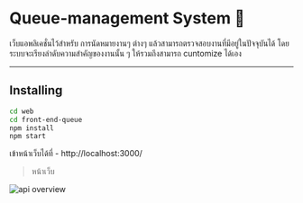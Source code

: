 # Queue-management System :cherries: 

เว็บแอพลิเคชั่นไว้สำหรับ การนัดหมายงานๆ ต่างๆ แล้วสามารถตรวจสอบงานที่มีอยู่ในปัจจุบันได้ โดยระบบจะเรียงลำดับความสำคัญของงานนั้น ๆ ให้รวมถึงสามารถ cuntomize ได้เอง

---

## Installing
 

```bash
cd web
cd front-end-queue
npm install
npm start
```
เข้าหน้าเว็บได้ที่ - http://localhost:3000/

> หน้าเว็บ
  <image src="readme-src/table.png" alt="api overview"/>
